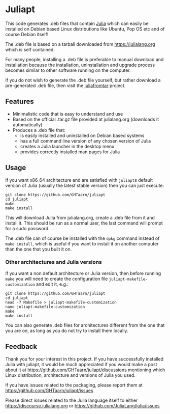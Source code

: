 # Juliapt

This code generates .deb files that contain [Julia](https://julialang.org)
which can easily be installed on Debian based Linux distributions like Ubuntu,
Pop OS etc and of course Debian itself!

The .deb file is based on a tarball downloaded from https://julialang.org which
is self contained.

For many people, installing a .deb file is preferable to manual download and
installation because the installation, uninstallation and upgrade process
becomes similar to other software running on the computer.

If you do not wish to generate the .deb file yourself, but rather download
a pre-generated .deb file, then visit the
[juliafromtar](https://github.com/GHTaarn/juliafromtar) project.

## Features

 - Minimalistic code that is easy to understand and use
 - Based on the official .tar.gz file provided at julialang.org (downloads it automatically)
 - Produces a .deb file that:
   - is easily installed and uninstalled on Debian based systems
   - has a full command line version of any chosen version of Julia
   - creates a Julia launcher in the desktop menu
   - provides correctly installed man pages for Julia
 
## Usage

If you want x86_64 architecture and are satisfied with `juliapt`s default
version of Julia (usually the latest stable version) then you can just execute:

```
git clone https://github.com/GHTaarn/juliapt
cd juliapt
make
make install
```

This will download Julia from julialang.org, create a .deb file from it and
install it. This should be run as a normal user, the last command will prompt
for a sudo password.

The .deb file can of course be installed with the `dpkg` command instead of
`make install`, which is useful if you want to install it on another computer
than the one that you built it on.


### Other architectures and Julia versions

If you want a non default architecture or Julia version, then before running
`make` you will need to create the configuration file
`juliapt-makefile-customization` and edit it, e.g.:

```
git clone https://github.com/GHTaarn/juliapt
cd juliapt
head -7 Makefile > juliapt-makefile-customization
nano juliapt-makefile-customization
make
make install
```

You can also generate .deb files for architectures different from the one that
you are on,
as long as you do not try to install them locally.

## Feedback

Thank you for your interest in this project. If you have successfully installed
Julia with juliapt, it would be much appreciated if you would make a post
about it at https://github.com/GHTaarn/juliapt/discussions mentioning which
Linux distribution, architecture and versions of Julia you used.

If you have issues related to the packaging, please report them at
https://github.com/GHTaarn/juliapt/issues

Please direct issues related to the Julia language itself to either
https://discourse.julialang.org or https://github.com/JuliaLang/julia/issues

